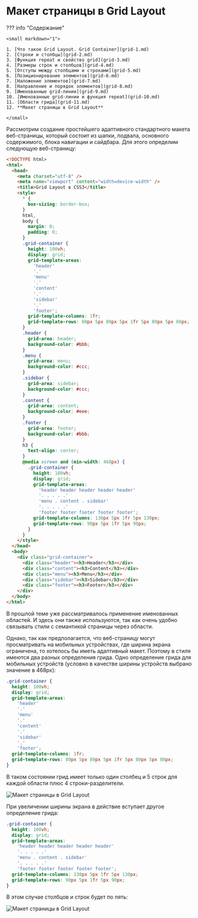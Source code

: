 # Макет страницы в Grid Layout

??? info "Содержание"

    <small markdown="1">

    1. [Что такое Grid Layout. Grid Container](grid-1.md)
    2. [Строки и столбцы](grid-2.md)
    3. [Функция repeat и свойство grid](grid-3.md)
    4. [Размеры строк и столбцов](grid-4.md)
    5. [Отступы между столбцами и строками](grid-5.md)
    6. [Позиционирование элементов](grid-6.md)
    7. [Наложение элементов](grid-7.md)
    8. [Направление и порядок элементов](grid-8.md)
    9. [Именованные grid-линии](grid-9.md)
    10. [Именованные grid-линии и функция repeat](grid-10.md)
    11. [Области грида](grid-11.md)
    12. **Макет страницы в Grid Layout**

    </small>

Рассмотрим создание простейшего адаптивного стандартного макета веб-страницы, который состоит из шапки, подвала, основного содержимого, блока навигации и сайдбара. Для этого определим следующую веб-страницу:

```html
<!DOCTYPE html>
<html>
  <head>
    <meta charset="utf-8" />
    <meta name="viewport" content="width=device-width" />
    <title>Grid Layout в CSS3</title>
    <style>
      * {
        box-sizing: border-box;
      }
      html,
      body {
        margin: 0;
        padding: 0;
      }
      .grid-container {
        height: 100vh;
        display: grid;
        grid-template-areas:
          'header'
          '.'
          'menu'
          '.'
          'content'
          '.'
          'sidebar'
          '.'
          'footer';
        grid-template-columns: 1fr;
        grid-template-rows: 80px 5px 80px 5px 1fr 5px 80px 5px 80px;
      }
      .header {
        grid-area: header;
        background-color: #bbb;
      }
      .menu {
        grid-area: menu;
        background-color: #ccc;
      }
      .sidebar {
        grid-area: sidebar;
        background-color: #ccc;
      }
      .content {
        grid-area: content;
        background-color: #eee;
      }
      .footer {
        grid-area: footer;
        background-color: #bbb;
      }
      h3 {
        text-align: center;
      }
      @media screen and (min-width: 468px) {
        .grid-container {
          height: 100vh;
          display: grid;
          grid-template-areas:
            'header header header header header'
            '. . . . .'
            'menu . content . sidebar'
            '. . . . .'
            'footer footer footer footer footer';
          grid-template-columns: 130px 5px 1fr 5px 130px;
          grid-template-rows: 90px 5px 1fr 5px 90px;
        }
      }
    </style>
  </head>
  <body>
    <div class="grid-container">
      <div class="header"><h3>Header</h3></div>
      <div class="content"><h3>Content</h3></div>
      <div class="menu"><h3>Menu</h3></div>
      <div class="sidebar"><h3>Sidebar</h3></div>
      <div class="footer"><h3>Footer</h3></div>
    </div>
  </body>
</html>
```

В прошлой теме уже рассматривалось применение именованных областей. И здесь они также используются, так как очень удобно связывать стили с семантикой страницы через области.

Однако, так как предполагается, что веб-страницу могут просматривать на мобильных устройствах, где ширина экрана ограничена, то хотелось бы иметь адаптивный макет. Поэтому в стиля имеются два разных определения грида. Одно определение грида для мобильных устройств (условно в качестве ширины устройств выбрано значение в 468px):

```css
.grid-container {
  height: 100vh;
  display: grid;
  grid-template-areas:
    'header'
    '.'
    'menu'
    '.'
    'content'
    '.'
    'sidebar'
    '.'
    'footer';
  grid-template-columns: 1fr;
  grid-template-rows: 80px 5px 80px 5px 1fr 5px 80px 5px 80px;
}
```

В таком состоянии грид имеет только один столбец и 5 строк для каждой области плюс 4 строки-разделители.

![Макет страницы в Grid Layout](grid-12-1.png)

При увеличении ширины экрана в действие вступает другое определение грида:

```css
.grid-container {
  height: 100vh;
  display: grid;
  grid-template-areas:
    'header header header header header'
    '. . . . .'
    'menu . content . sidebar'
    '. . . . .'
    'footer footer footer footer footer';
  grid-template-columns: 130px 5px 1fr 5px 130px;
  grid-template-rows: 90px 5px 1fr 5px 90px;
}
```

В этом случае столбцов и строк будет по пять:

![Макет страницы в Grid Layout](grid-12-2.png)
